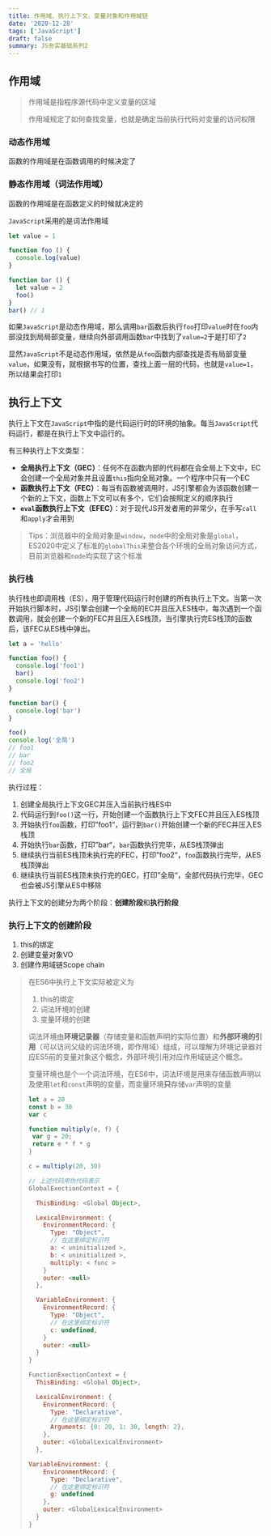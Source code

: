 ```yaml
---
title: 作用域、执行上下文、变量对象和作用域链
date: '2020-12-28'
tags: ['JavaScript']
draft: false
summary: JS夯实基础系列2
---
```


## 作用域

> 作用域是指程序源代码中定义变量的区域
> 
> 作用域规定了如何查找变量，也就是确定当前执行代码对变量的访问权限

### 动态作用域

函数的作用域是在函数调用的时候决定了

### 静态作用域（词法作用域）

函数的作用域是在函数定义的时候就决定的

`JavaScript`采用的是词法作用域

```javascript
let value = 1

function foo () {
  console.log(value)
}

function bar () {
  let value = 2
  foo()
}
bar() // 1
```

如果`JavaScript`是动态作用域，那么调用`bar`函数后执行`foo`打印`value`时在`foo`内部没找到局局部变量，继续向外部调用函数`bar`中找到了`value=2`于是打印了`2`

显然`JavaScript`不是动态作用域，依然是从`foo`函数内部查找是否有局部变量`value`，如果没有，就根据书写的位置，查找上面一层的代码，也就是`value=1`，所以结果会打印`1`

## 执行上下文

执行上下文在`JavaScript`中指的是代码运行时的环境的抽象。每当`JavaScript`代码运行，都是在执行上下文中运行的。

有三种执行上下文类型：

- **全局执行上下文（GEC）**：任何不在函数内部的代码都在会全局上下文中，EC会创建一个全局对象并且设置`this`指向全局对象。一个程序中只有一个EC
- **函数执行上下文（FEC）**：每当有函数被调用时，JS引擎都会为该函数创建一个新的上下文，函数上下文可以有多个，它们会按照定义的顺序执行
- **`eval`函数执行上下文（EFEC）**：对于现代JS开发者用的非常少，在手写`call`和`apply`才会用到

> Tips：浏览器中的全局对象是`window`，`node`中的全局对象是`global`，ES2020中定义了标准的`globalThis`来整合各个环境的全局对象访问方式，目前浏览器和`node`均实现了这个标准

### 执行栈

执行栈也即调用栈（ES），用于管理代码运行时创建的所有执行上下文。当第一次开始执行脚本时，JS引擎会创建一个全局的EC并且压入ES栈中，每次遇到一个函数调用，就会创建一个新的FEC并且压入ES栈顶，当引擎执行完ES栈顶的函数后，该FEC从ES栈中弹出。

```javascript
let a = 'hello'

function foo() {
  console.log('foo1')
  bar()
  console.log('foo2')
}

function bar() {
  console.log('bar')
}

foo()
console.log('全局')
// foo1
// bar
// foo2
// 全局
```

执行过程：

1. 创建全局执行上下文GEC并压入当前执行栈ES中
2. 代码运行到`foo()`这一行，开始创建一个函数执行上下文FEC并且压入ES栈顶
3. 开始执行`foo`函数，打印”foo1“，运行到`bar()`开始创建一个新的FEC并压入ES栈顶
4. 开始执行`bar`函数，打印”bar“，`bar`函数执行完毕，从ES栈顶弹出
5. 继续执行当前ES栈顶未执行完的FEC，打印”foo2“，`foo`函数执行完毕，从ES栈顶弹出
6. 继续执行当前ES栈顶未执行完的GEC，打印”全局“，全部代码执行完毕，GEC也会被JS引擎从ES中移除


执行上下文的创建分为两个阶段：**创建阶段**和**执行阶段**

### 执行上下文的创建阶段

1. this的绑定
2. 创建变量对象VO
3. 创建作用域链Scope chain

> 在ES6中执行上下文实际被定义为
> 1. this的绑定
> 2. 词法环境的创建
> 3. 变量环境的创建
>
> 词法环境由**环境记录器**（存储变量和函数声明的实际位置）和**外部环境的引用**（可以访问父级的词法环境，即作用域）组成，可以理解为环境记录器对应ES5前的变量对象这个概念，外部环境引用对应作用域链这个概念。
>
> 变量环境也是个一个词法环境，在ES6中，词法环境是用来存储函数声明以及使用`let`和`const`声明的变量，而变量环境**只**存储`var`声明的变量
>
> ```javascript
> let a = 20
> const b = 30
> var c
> 
> function multiply(e, f) {
>  var g = 20;
>  return e * f * g
> }
> 
> c = multiply(20, 30)
>
> // 上述代码用伪代码表示
> GlobalExectionContext = {
> 
>   ThisBinding: <Global Object>,
> 
>   LexicalEnvironment: {
>     EnvironmentRecord: {
>       Type: "Object",
>       // 在这里绑定标识符
>       a: < uninitialized >,
>       b: < uninitialized >,
>       multiply: < func >
>     }
>     outer: <null>
>   },
> 
>   VariableEnvironment: {
>     EnvironmentRecord: {
>       Type: "Object",
>       // 在这里绑定标识符
>       c: undefined,
>     }
>     outer: <null>
>   }
> }
> 
> FunctionExectionContext = {
>   ThisBinding: <Global Object>,
> 
>   LexicalEnvironment: {
>     EnvironmentRecord: {
>       Type: "Declarative",
>       // 在这里绑定标识符
>       Arguments: {0: 20, 1: 30, length: 2},
>     },
>     outer: <GlobalLexicalEnvironment>
>   },
> 
> VariableEnvironment: {
>     EnvironmentRecord: {
>       Type: "Declarative",
>       // 在这里绑定标识符
>       g: undefined
>     },
>     outer: <GlobalLexicalEnvironment>
>   }
> }
> ```

